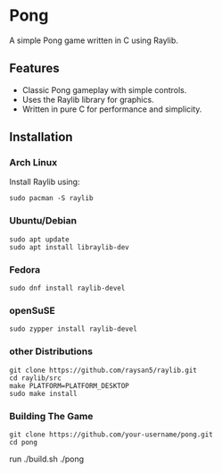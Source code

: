 # Pong

A simple Pong game written in C using Raylib.


## Features
- Classic Pong gameplay with simple controls.
- Uses the Raylib library for graphics.
- Written in pure C for performance and simplicity.

## Installation

### Arch Linux
Install Raylib using:
```
sudo pacman -S raylib
```
### Ubuntu/Debian
```
sudo apt update
sudo apt install libraylib-dev
```

### Fedora
```
sudo dnf install raylib-devel
```
### openSuSE
```
sudo zypper install raylib-devel
```
### other Distributions
```
git clone https://github.com/raysan5/raylib.git
cd raylib/src
make PLATFORM=PLATFORM_DESKTOP
sudo make install
```
### Building The Game
```
git clone https://github.com/your-username/pong.git
cd pong
```
run ./build.sh
./pong
